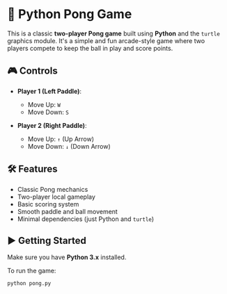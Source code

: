 # 🏓 Python Pong Game

This is a classic **two-player Pong game** built using **Python** and the `turtle` graphics module. It's a simple and fun arcade-style game where two players compete to keep the ball in play and score points.

## 🎮 Controls

- **Player 1 (Left Paddle)**:
  - Move Up: `W`
  - Move Down: `S`
  
- **Player 2 (Right Paddle)**:
  - Move Up: `↑` (Up Arrow)
  - Move Down: `↓` (Down Arrow)

## 🛠️ Features

- Classic Pong mechanics
- Two-player local gameplay
- Basic scoring system
- Smooth paddle and ball movement
- Minimal dependencies (just Python and `turtle`)

## ▶️ Getting Started

Make sure you have **Python 3.x** installed.

To run the game:

```bash
python pong.py
